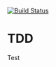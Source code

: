 [![Build Status](https://travis-ci.com/albert85/TDD.svg?branch=master)](https://travis-ci.com/albert85/TDD)

# TDD
Test
